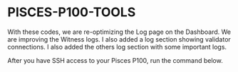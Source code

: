 # PISCES-P100-TOOLS

With these codes, we are re-optimizing the Log page on the Dashboard. We are improving the Witness logs. I also added a log section showing validator connections. I also added the others log section with some important logs.

After you have SSH access to your Pisces P100, run the command below.


